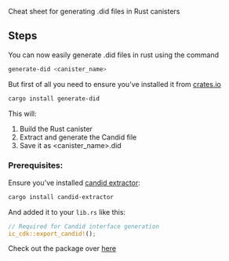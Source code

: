 Cheat sheet for generating .did files in Rust canisters

## Steps

You can now easily generate .did files in rust using the command
```bash
generate-did <canister_name>
```

But first of all you need to ensure you've installed it from [crates.io](https://crates.io/crates/generate-did)
```bash
cargo install generate-did
```

This will:
1. Build the Rust canister
2. Extract and generate the Candid file
3. Save it as <canister_name>.did

### Prerequisites:
Ensure you've installed [candid extractor](https://github.com/dfinity/candid):
```bash
cargo install candid-extractor
```

And added it to your `lib.rs` like this:
```rust
// Required for Candid interface generation
ic_cdk::export_candid!();
```

Check out the package over [here](https://crates.io/crates/generate-did) 